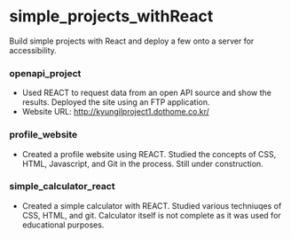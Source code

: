 # simple_projects_withReact
Build simple projects with React and deploy a few onto a server for accessibility. 


### openapi_project
- Used REACT to request data from an open API source and show the results. Deployed the site using an FTP application. 
- Website URL: http://kyungilproject1.dothome.co.kr/

### profile_website
- Created a profile website using REACT. Studied the concepts of CSS, HTML, Javascript, and Git in the process. Still under construction. 

### simple_calculator_react
- Created a simple calculator with REACT. Studied various techniuqes of CSS, HTML, and git. Calculator itself is not complete as it was used for educational purposes. 
